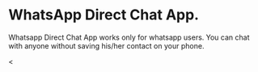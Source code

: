 # WhatsApp Direct Chat App.

<p> Whatsapp Direct Chat App works only for whatsapp users. You can chat with anyone without saving his/her contact on your phone.</p>

<p><<img src "https://github.com/MaheshTechnicals/Whatsapp/raw/main/test_App.png"></p>
